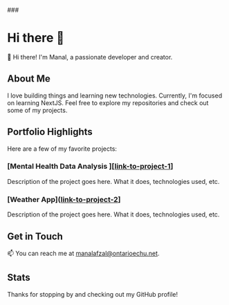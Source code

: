 ###<h1> Hi there 👋</h1>
<!--
**manalafzal47/manalafzal47** is a ✨ _special_ ✨ repository because its `README.md` (this file) appears on your GitHub profile.

Here are some ideas to get you started:

- 🔭 I’m currently working on ...
- 🌱 I’m currently learning ...
- 👯 I’m looking to collaborate on ...
- 🤔 I’m looking for help with ...
- 💬 Ask me about ...
- 📫 How to reach me: ...
- 😄 Pronouns: ...
- ⚡ Fun fact: ...
-->

👋 Hi there! I'm Manal, a passionate developer and creator.

## About Me

I love building things and learning new technologies. Currently, I'm focused on learning NextJS. Feel free to explore my repositories and check out some of my projects.

## Portfolio Highlights

Here are a few of my favorite projects:

### [Mental Health Data Analysis ][[link-to-project-1](https://github.com/manalafzal47/Data-Science-Projects)]
Description of the project goes here. What it does, technologies used, etc.

### [Weather App]([link-to-project-2](https://github.com/manalafzal47/Weather-App)]
Description of the project goes here. What it does, technologies used, etc.

## Get in Touch

📫 You can reach me at manalafzal@ontarioechu.net.


## Stats


<!-- Feel free to add more sections like "Skills," "Recent Blog Posts," or anything else you'd like to showcase. -->

Thanks for stopping by and checking out my GitHub profile!

